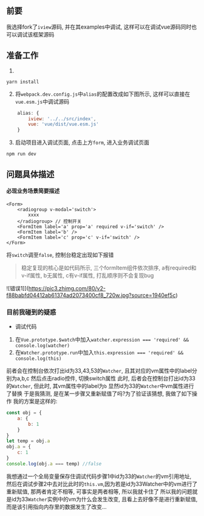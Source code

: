 ## 前要
我选择fork了`iview`源码, 并在其examples中调试, 这样可以在调试vue源码同时也可以调试该框架源码
## 准备工作
1. 
```
yarn install
```
2. 将`webpack.dev.config.js`中`alias`的配置改成如下图所示, 这样可以直接在`vue.esm.js`中调试源码
```js
    alias: {
        iview: '../../src/index',
        vue: 'vue/dist/vue.esm.js'
    }
```
3. 启动项目进入调试页面, 点击上方`form`, 进入业务调试页面
```
npm run dev
```
## 问题具体描述

#### 必现业务场景简要描述
```
<Form>
    <radiogroup v-modal='switch'>
        xxxx
    </radiogroup> // 控制开关
    <FormItem label='a' prop='a' required v-if='switch' />
    <FormItem label='b' />
    <FormItem label='c' prop='c' v-if='switch' />
</Form>
```
将`switch`调至`false`, 控制台稳定出现如下报错
> 稳定复现的核心是如代码所示, 三个formItem组件依次排序, a有required和v-if属性, b无属性, c有v-if属性, 打乱顺序则不会复现bug

![错误1]](https://pic3.zhimg.com/80/v2-f88babfd04412ab61374ad2073400cf8_720w.jpg?source=1940ef5c)


### 目前我碰到的疑惑
* 调试代码
1. 在`Vue.prototype.$watch`中加入`watcher.expression === 'required' && console.log(watcher)`
2. 在`Watcher.prototype.run`中加入`this.expression === 'required' && console.log(this)`

前者会在控制台依次打出id为33,43,53的`Watcher`, 且其对应的vm属性中的label分别为a,b,c
然后点击radio控件, 切换switch属性
此时, 后者会在控制台打出id为33的`Watcher`, 但此时, 其vm属性中的label为`b`
显然id为33的`Watcher`中vm属性进行了替换
于是我猜测, 是在某一步骤又重新赋值了吗?为了验证该猜想, 我做了如下操作
我的方案是这样的:
```js
const obj = {
    a: {
        b: 1
    }
}
let temp = obj.a
obj.a = {
    c: 1
}
console.log(obj.a === temp) //false
```
我想通过一个全局变量保存住调试代码步骤1中id为33的`Watcher`的vm引用地址, 然后在调试步骤2中去对比此时的`this.vm`,因为若是id为33Watcher中的vm进行了重新赋值, 那两者肯定不相等, 可事实是两者相等, 所以我就卡住了
所以我的问题就是id为33`Watcher`实例中的vm为什么会发生改变, 且看上去好像不是进行重新赋值, 而是该引用指向内存里的数据发生了改变...

